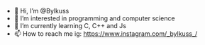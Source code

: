 - 👋 Hi, I’m @Bylkuss
- 👀 I’m interested in programming and computer science
- 🌱 I’m currently learning C, C++ and Js
- 📫 How to reach me 
   ig: https://www.instagram.com/_bylkuss_/
   

<!---
Bylkuss/Bylkuss is a ✨ special ✨ repository because its `README.md` (this file) appears on your GitHub profile.
You can click the Preview link to take a look at your changes.
--->
